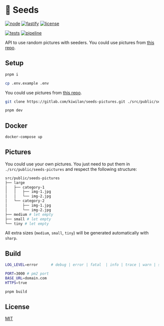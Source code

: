 # 🌱 Seeds

[![node][node-version-src]][node-version-href]
[![fastify][fastify-version-src]][fastify-version-href]
[![license][license-src]][license-href]

[![tests][tests-src]][tests-href]
[![pipeline][pipeline-actions-src]][pipeline-actions-href]

API to use random pictures with seeders. You could use pictures from [this repo](https://gitlab.com/kiwilan/seeds-pictures).

## Setup

```bash
pnpm i
```

```bash
cp .env.example .env
```

You could use pictures from [this repo](https://gitlab.com/kiwilan/seeds-pictures).

```bash
git clone https://gitlab.com/kiwilan/seeds-pictures.git ./src/public/seeds-pictures
```

```bash
pnpm dev
```

## Docker

```bash
docker-compose up
```

## Pictures

You could use your own pictures. You just need to put them in `./src/public/seeds-pictures` and respect the following structure:

```bash
src/public/seeds-pictures
├── large
│   ├── category-1
│   │   ├── img-1.jpg
│   │   └── img-2.jpg
│   └── category-2
│       ├── img-1.jpg
│       └── img-2.jpg
├── medium # let empty
├── small # let empty
└── tiny # let empty
```

All extra sizes (`medium`, `small`, `tiny`) will be generated automatically with `sharp`.

## Build

```bash
LOG_LEVEL=error      # debug | error | fatal  | info | trace | warn | silent

PORT=3000 # pm2 port
BASE_URL=domain.com
HTTPS=true
```

```bash
pnpm build
```

## License

[MIT](./LICENSE)

[node-version-src]: https://img.shields.io/static/v1?style=flat-square&label=Node.js&message=v18.x&color=A855F7&logo=node.js&logoColor=ffffff&labelColor=18181b
[node-version-href]: https://www.php.net/
[license-src]: https://img.shields.io/github/license/kiwilan/seeds.svg?style=flat-square&colorA=18181B&colorB=A855F7
[license-href]: https://github.com/kiwilan/seeds/blob/main/README.md
[tests-src]: https://img.shields.io/github/actions/workflow/status/kiwilan/seeds/eslint.yml?branch=main&label=tests&style=flat-square&colorA=18181B
[tests-href]: https://packagist.org/packages/kiwilan/seeds
[fastify-version-src]: https://img.shields.io/static/v1?style=flat-square&label=Fastify&message=v4.x&color=A855F7&logo=fastify&logoColor=ffffff&labelColor=18181b
[fastify-version-href]: https://www.fastify.io/
[pipeline-actions-src]: https://gitlab.com/kiwilan/seeds/badges/main/pipeline.svg?style=flat-square
[pipeline-actions-href]: https://gitlab.com/kiwilan/seeds
